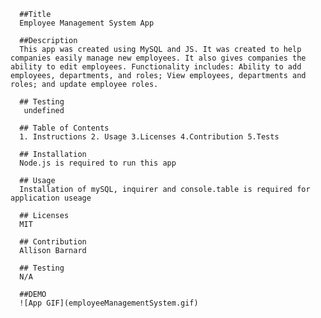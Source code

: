 

      ##Title 
      Employee Management System App
      
      ##Description 
      This app was created using MySQL and JS. It was created to help companies easily manage new employees. It also gives companies the ability to edit employees. Functionality includes: Ability to add employees, departments, and roles; View employees, departments and roles; and update employee roles. 

      ## Testing
       undefined

      ## Table of Contents 
      1. Instructions 2. Usage 3.Licenses 4.Contribution 5.Tests

      ## Installation
      Node.js is required to run this app      

      ## Usage 
      Installation of mySQL, inquirer and console.table is required for application useage

      ## Licenses 
      MIT

      ## Contribution 
      Allison Barnard

      ## Testing 
      N/A
      
      ##DEMO
      ![App GIF](employeeManagementSystem.gif)
